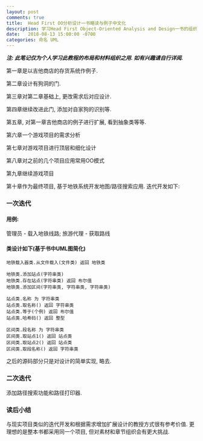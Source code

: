 ```yaml
---
layout: post
comments: true
title:  Head First OO分析设计一书略读与例子中文化
description: 学习Head First Object-Oriented Analysis and Design一书的组织布局, 以及中文化其中一例. Notes after browsing through the book "Head First Object-Oriented Analysis and Design", with one sample program in Chinese naming.
date:   2018-08-13 15:00:00 -0700
categories: 命名 UML
---
```


***注: 此笔记仅为个人学习此教程的布局和材料组织之用. 如有兴趣请自行详阅.***

第一章是以吉他商店的存货系统作例子.

第二章设计有狗洞的门.

第三章对第二章基础上, 更改需求后对应设计.

第四章继续改进此门, 添加对自家狗的识别等.

第五章, 对第一章吉他商店的例子进行扩展, 看到抽象类等等.

第六章一个游戏项目的需求分析

第七章对游戏项目进行顶层和细化设计

第八章对之前的几个项目应用常用OO模式

第九章继续游戏项目

第十章作为最终项目, 基于地铁系统开发地图/路径搜索应用. 迭代开发如下:
### 一次迭代

#### 用例:

管理员 - 载入地铁线路; 旅游代理 - 获取路线

#### 类设计如下(基于书中UML图简化)
```
地铁载入器类.从文件载入(文件类) 返回 地铁类

地铁类.添加站点(字符串类)
地铁类.存在站点(字符串类) 返回 布尔值
地铁类.添加区间(字符串类, 字符串类, 字符串类)

站点类.名称 为 字符串类
站点类.取名称() 返回 字符串类
站点类.等于(个例) 返回 布尔值
站点类.哈希码() 返回 整型

区间类.段名称 为 字符串类
区间类.取站点1() 返回 站点类
区间类.取站点2() 返回 站点类
区间类.取段名称() 返回 字符串类
```
之后的源码部分只是对设计的简单实现, 略去.
### 二次迭代

添加路径搜索功能和路径打印器.
### 读后小结

与现实项目类似的迭代开发和根据需求增加扩展设计的教授方式很有参考价值. 更理想的是整本书都采用同一个项目, 但对素材和章节组织会有更大挑战.